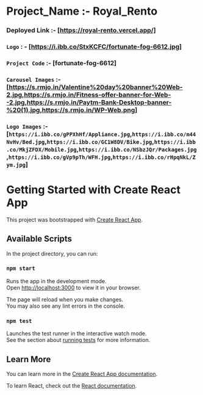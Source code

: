 # Project_Name :- Royal_Rento 

   ### Deployed Link :- [https://royal-rento.vercel.app/]

   ### `Logo` : - [https://i.ibb.co/StxKCFC/fortunate-fog-6612.jpg]

   ### `Project Code` :- [fortunate-fog-6612]

   ### `Carousel Images` :- [https://s.rmjo.in/Valentine%20day%20banner%20Web-2.jpg,https://s.rmjo.in/Fitness-offer-banner-for-Web--2.jpg,https://s.rmjo.in/Paytm-Bank-Desktop-banner-%20(1).jpg,https://s.rmjo.in/WP-Web.png]

   ### `Logo Images` :- [`https://i.ibb.co/gPPXhHf/Appliance.jpg`,`https://i.ibb.co/m44NvHv/Bed.jpg`,`https://i.ibb.co/GC1W8DV/Bike.jpg`,`https://i.ibb.co/MkjZFDX/Mobile.jpg`,`https://i.ibb.co/NSbzJQr/Packages.jpg`,`https://i.ibb.co/gVp9pTh/WFH.jpg`,`https://i.ibb.co/rHpqNkL/Zym.jpg`]


# Getting Started with Create React App

This project was bootstrapped with [Create React App](https://github.com/facebook/create-react-app).
   

## Available Scripts

In the project directory, you can run:

### `npm start`

Runs the app in the development mode.\
Open [http://localhost:3000](http://localhost:3000) to view it in your browser.

The page will reload when you make changes.\
You may also see any lint errors in the console.

### `npm test`

Launches the test runner in the interactive watch mode.\
See the section about [running tests](https://facebook.github.io/create-react-app/docs/running-tests) for more information.


## Learn More

You can learn more in the [Create React App documentation](https://facebook.github.io/create-react-app/docs/getting-started).

To learn React, check out the [React documentation](https://reactjs.org/).
